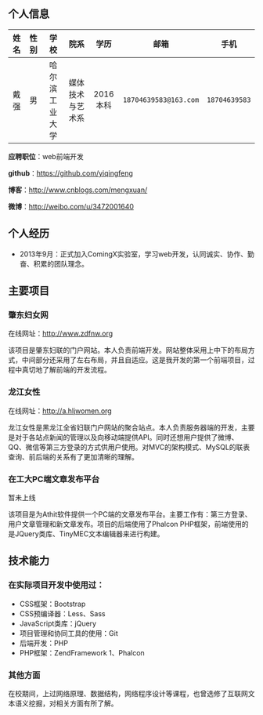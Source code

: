 ## 个人信息
| 姓名 | 性别 | 学校 | 院系 | 学历 | 邮箱 | 手机 |
| :-: | :-: | :-: | :-: | :-: | :-: | :-: |
| 戴强 | 男 | 哈尔滨工业大学 | 媒体技术与艺术系 | 2016本科 | `18704639583@163.com` | `18704639583` |

**应聘职位**：web前端开发

**github**：https://github.com/yiqingfeng

**博客**：http://www.cnblogs.com/mengxuan/

**微博**：http://weibo.com/u/3472001640


## 个人经历
* 2013年9月：正式加入ComingX实验室，学习web开发，认同诚实、协作、勤奋、积累的团队理念。


## 主要项目
### 肇东妇女网
在线网址：http://www.zdfnw.org

该项目是肇东妇联的门户网站。本人负责前端开发。网站整体采用上中下的布局方式，中间部分还采用了左右布局，并且自适应。这是我开发的第一个前端项目，过程中真切地了解前端的开发流程。


### 龙江女性
在线网址：http://a.hljwomen.org

龙江女性是黑龙江全省妇联门户网站的聚合站点。本人负责服务器端的开发，主要是对于各站点新闻的管理以及向移动端提供API。同时还想用户提供了微博、QQ、微信等第三方登录的方式供用户使用。对MVC的架构模式、MySQL的联表查询、前后端的关系有了更加清晰的理解。

### 在工大PC端文章发布平台
暂未上线

该项目是为Athit软件提供一个PC端的文章发布平台。主要工作有：第三方登录、用户文章管理和新文章发布。项目的后端使用了Phalcon PHP框架，前端使用的是JQuery类库、TinyMEC文本编辑器来进行构建。

## 技术能力
### 在实际项目开发中使用过：

* CSS框架：Bootstrap
* CSS预编译器：Less、Sass
* JavaScript类库：jQuery
* 项目管理和协同工具的使用：Git
* 后端开发：PHP
* PHP框架：ZendFramework 1、Phalcon

### 其他方面
在校期间，上过网络原理、数据结构，网络程序设计等课程，也曾选修了互联网文本语义挖掘，对相关方面有所了解。
